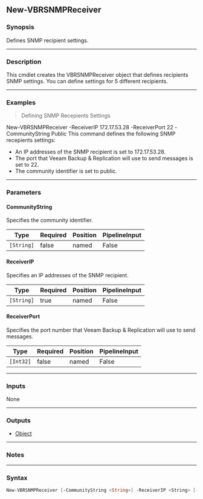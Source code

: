 New-VBRSNMPReceiver
-------------------

### Synopsis
Defines SNMP recipient settings.

---

### Description

This cmdlet creates the VBRSNMPReceiver object that defines recipients SNMP settings. You can define settings for 5 different recipients.

---

### Examples
> Defining SNMP Recepients Settings

New-VBRSNMPReceiver -ReceiverIP 172.17.53.28 -ReceiverPort 22 -CommunityString Public
This command defines the following SNMP recepients settings:
- An IP addresses of the SNMP recipient is set to 172.17.53.28.
- The port that Veeam Backup & Replication will use to send messages is set to 22.
- The community identifier is set to public.

---

### Parameters
#### **CommunityString**
Specifies the community identifier.

|Type      |Required|Position|PipelineInput|
|----------|--------|--------|-------------|
|`[String]`|false   |named   |False        |

#### **ReceiverIP**
Specifies an IP addresses of the SNMP recipient.

|Type      |Required|Position|PipelineInput|
|----------|--------|--------|-------------|
|`[String]`|true    |named   |False        |

#### **ReceiverPort**
Specifies the port number that Veeam Backup & Replication will use to send messages.

|Type     |Required|Position|PipelineInput|
|---------|--------|--------|-------------|
|`[Int32]`|false   |named   |False        |

---

### Inputs
None

---

### Outputs
* [Object](https://learn.microsoft.com/en-us/dotnet/api/System.Object)

---

### Notes

---

### Syntax
```PowerShell
New-VBRSNMPReceiver [-CommunityString <String>] -ReceiverIP <String> [-ReceiverPort <Int32>] [<CommonParameters>]
```
